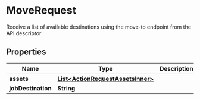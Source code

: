 

# MoveRequest

Receive a list of available destinations using the move-to endpoint from the API descriptor

## Properties

| Name | Type | Description | Notes |
|------------ | ------------- | ------------- | -------------|
|**assets** | [**List&lt;ActionRequestAssetsInner&gt;**](ActionRequestAssetsInner.md) |  |  [optional] |
|**jobDestination** | **String** |  |  [optional] |



